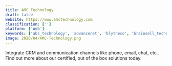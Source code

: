 ```yaml
---
title: AMC Technology
draft: false 
website: https://www.amctechnology.com
classification: ['']
platform: ['Web']
keywords: ['abs_technology', 'advancenet', 'blytheco', 'brainsell_technologies', 'cablecom', 'catapult_erp', 'cdw', 'cisco_ironport', 'compucom', 'cyangate', 'gurus_solutions', 'insight', 'long_view_systems', 'rt_sugarxero', 'sparkorange', 'workmethods']
image: 2020/04/AMC-Technology.png
---
```

Integrate CRM and communication channels like phone, email, chat, etc.. Find out more about our certified, out of the box solutions today.
